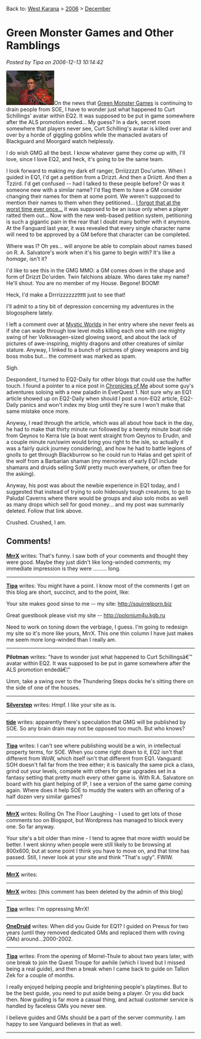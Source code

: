 Back to: [West Karana](/posts/westkarana.md) > [2006](/posts/2006/westkarana.md) > [December](./westkarana.md)
# Green Monster Games and Other Ramblings

*Posted by Tipa on 2006-12-13 10:14:42*

![Schilling_NPC_in_EQ2_closeup.jpg](../../../uploads/2006/12/Schilling_NPC_in_EQ2_closeup.thumbnail.jpg)On the news that [Green Monster Games](http://www.greenmonstergames.net/) is continuing to drain people from SOE, I have to wonder just what happened to Curt Schillings' avatar within EQ2. It was supposed to be put in game somewhere after the ALS promotion ended... My guess? In a dark, secret room somewhere that players never see, Curt Schilling's avatar is killed over and over by a horde of giggling goblins while the manacled avatars of Blackguard and Moorgard watch helplessly.

I do wish GMG all the best. I know whatever game they come up with, I'll love, since I love EQ2, and heck, it's going to be the same team.

I look forward to making my dark elf ranger, Drriizzzzt Dou'urten. When I guided in EQ1, I'd get a petition from a Drizzt. And then a Driiztt. And then a Tzzird. I'd get confused -- had I talked to these people before? Or was it someone new with a similar name? I'd flag them to have a GM consider changing their names for them at some point. We weren't supposed to mention their names to them when they petitioned... [I forgot that at the worst time ever once...](../../../?p=342) it was supposed to be an issue only when a player ratted them out... Now with the new web-based petition system, petitioning is such a gigantic pain in the rear that I doubt many bother with it anymore. At the Fanguard last year, it was revealed that every single character name will need to be approved by a GM before that character can be completed.

Where was I? Oh yes... will anyone be able to complain about names based on R. A. Salvatore's work when it's his game to begin with? It's like a *homage*, isn't it?

I'd like to see this in the GMG MMO: a GM comes down in the shape and form of Drizzt Do'urden. Twin falchions ablaze. Who dares take my name? He'll shout. You are no member of my House. Begone! BOOM!

Heck, I'd make a Drrrizzzzzzttttt just to see that!

I'll admit to a tiny bit of depression concerning my adventures in the blogosphere lately.

I left a comment over at [Mystic Worlds](http://notadiary.typepad.com/mysticworlds/2006/12/missing_the_god.html) in her entry where she never feels as if she can wade through low level mobs killing each one with one mighty swing of her Volkswagen-sized glowing sword, and about the lack of pictures of awe-inspiring, mighty dragons and other creatures of similar stature. Anyway, I linked to a bunch of pictures of glowy weapons and big boss mobs but... the comment was marked as spam.

Sigh.

Despondent, I turned to EQ2-Daily for other blogs that could use the haffer touch. I found a pointer to a nice post in [Chronicles of Me](http://brettevents.blogspot.com/2006/12/diversions.html) about some guy's adventures soloing with a new paladin in EverQuest 1. Not sure why an EQ1 article showed up on EQ2-Daily when should I post a non-EQ2 article, EQ2-Daily panics and won't index my blog until they're sure I won't make that same mistake once more.

Anyway, I read through the article, which was all about how back in the day, he had to make that thirty minute run followed by a twenty minute boat ride from Qeynos to Kerra Isle (a boat went straight from Qeynos to Erudin, and a couple minute run/swim would bring you right to the isle, so actually it was a fairly quick journey considering), and how he had to battle legions of gnolls to get through Blackburrow so he could run to Halas and get spirit of the wolf from a Barbarian shaman (my memories of early EQ1 include shamans and druids selling SoW pretty much everywhere, or often free for the asking).

Anyway, his post was about the newbie experience in EQ1 today, and I suggested that instead of trying to solo hideously tough creatures, to go to Paludal Caverns where there would be groups and also solo mobs as well as many drops which sell for good money... and my post was summarily deleted. Follow that link above.

Crushed. Crushed, I am.
## Comments!

**[MrrX](http://mrrx.wordpress.com)** writes: That's funny. I saw both of your comments and thought they were good. Maybe they just didn't like long-winded comments; my immediate impression is they were ......... long.

---

**[Tipa](https://chasingdings.com)** writes: You might have a point. I know most of the comments I get on this blog are short, succinct, and to the point, like:

Your site makes good sinse to me -- my site: http://squirrelporn.biz

Great guestbook please visit my site -- http://polonium4u.kgb.ru

Need to work on toning down the verbiage, I guess. I'm going to redesign my site so it's more like yours, MrrX. This one thin column I have just makes me seem more long-winded than I really am.

---

**Pilotman** writes: "have to wonder just what happened to Curt Schillingsâ€™ avatar within EQ2. It was supposed to be put in game somewhere after the ALS promotion endedâ€¦"

Umm, take a swing over to the Thundering Steps docks he's sitting there on the side of one of the houses.

---

**[Silverstep](http://mmoadventures.wordpress.com)** writes: Hmpf. I like your site as is.

---

**[tide](http://tidehorizon.blogspot.com)** writes: apparently there's speculation that GMG will be published by SOE. So any brain drain may not be opposed too much. But who knows?

---

**[Tipa](https://chasingdings.com)** writes: I can't see where publishing would be a win, in intellectual property terms, for SOE. When you come right down to it, EQ2 isn't that different from WoW, which itself isn't that different from EQ1. Vanguard: SOH doesn't fall far from the tree either; it is basically the same pick a class, grind out your levels, compete with others for gear upgrades set in a fantasy setting that pretty much every other game is. With R.A. Salvatore on board with his giant helping of IP, I see a version of the same game coming again. Where does it help SOE to muddy the waters with an offering of a half dozen very similar games?

---

**[MrrX](http://mrrx.wordpress.com)** writes: Rolling On The Floor Laughing - I used to get lots of those comments too on Blogspot, but Wordpress has managed to block every one. So far anyway.

Your site's a bit older than mine - I tend to agree that more width would be better. I went skinny when people were still likely to be browsing at 800x600, but at some point I think you have to move on, and that time has passed. Still, I never look at your site and think "That's ugly". FWIW.

---

**[MrrX](http://mrrx.wordpress.com)** writes: 

---

**[MrrX](http://mrrx.wordpress.com)** writes: [this comment has been deleted by the admin of this blog]

---

**[Tipa](https://chasingdings.com)** writes: I'm oppressing MrrX!

---

**[OneDruid](http://onedruid.blogspot.com)** writes: When did you Guide for EQ1? I guided on Prexus for two years (until they removed dedicated GMs and replaced them with roving GMs) around...2000-2002.

---

**[Tipa](https://chasingdings.com)** writes: From the opening of Morrel-Thule to about two years later, with one break to join the Quest Troupe for awhile (which I loved but I missed being a real guide), and then a break when I came back to guide on Tallon Zek for a couple of months.

I really enjoyed helping people and brightening people's playtimes. But to be the best guide, you need to put aside being a player. Or you did back then. Now guiding is far more a casual thing, and actual customer service is handled by faceless GMs you never see.

I believe guides and GMs should be a part of the server community. I am happy to see Vanguard believes in that as well.

---

